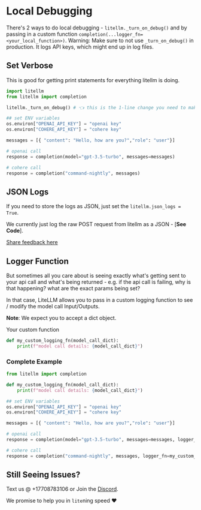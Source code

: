 # Local Debugging
There's 2 ways to do local debugging - `litellm._turn_on_debug()` and by passing in a custom function `completion(...logger_fn=<your_local_function>)`. Warning: Make sure to not use `_turn_on_debug()` in production. It logs API keys, which might end up in log files.

## Set Verbose 

This is good for getting print statements for everything litellm is doing.
```python
import litellm
from litellm import completion

litellm._turn_on_debug() # 👈 this is the 1-line change you need to make

## set ENV variables
os.environ["OPENAI_API_KEY"] = "openai key"
os.environ["COHERE_API_KEY"] = "cohere key"

messages = [{ "content": "Hello, how are you?","role": "user"}]

# openai call
response = completion(model="gpt-3.5-turbo", messages=messages)

# cohere call
response = completion("command-nightly", messages)
```

## JSON Logs 

If you need to store the logs as JSON, just set the `litellm.json_logs = True`.

We currently just log the raw POST request from litellm as a JSON - [**See Code**]. 

[Share feedback here](https://github.com/BerriAI/litellm/issues)

## Logger Function 
But sometimes all you care about is seeing exactly what's getting sent to your api call and what's being returned - e.g. if the api call is failing, why is that happening? what are the exact params being set? 

In that case, LiteLLM allows you to pass in a custom logging function to see / modify the model call Input/Outputs. 

**Note**: We expect you to accept a dict object. 

Your custom function 

```python
def my_custom_logging_fn(model_call_dict):
    print(f"model call details: {model_call_dict}")
```

### Complete Example
```python
from litellm import completion

def my_custom_logging_fn(model_call_dict):
    print(f"model call details: {model_call_dict}")

## set ENV variables
os.environ["OPENAI_API_KEY"] = "openai key"
os.environ["COHERE_API_KEY"] = "cohere key"

messages = [{ "content": "Hello, how are you?","role": "user"}]

# openai call
response = completion(model="gpt-3.5-turbo", messages=messages, logger_fn=my_custom_logging_fn)

# cohere call
response = completion("command-nightly", messages, logger_fn=my_custom_logging_fn)
```

## Still Seeing Issues? 

Text us @ +17708783106 or Join the [Discord](https://discord.com/invite/wuPM9dRgDw). 

We promise to help you in `lite`ning speed ❤️
